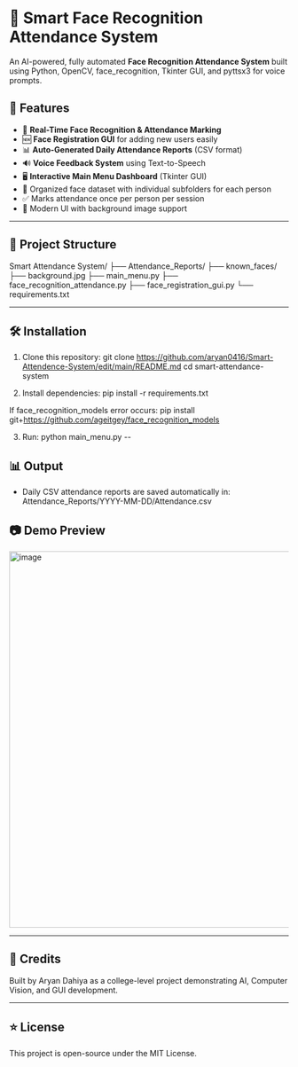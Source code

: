 # 🎥 Smart Face Recognition Attendance System

An AI-powered, fully automated **Face Recognition Attendance System** built using Python, OpenCV, face_recognition, Tkinter GUI, and pyttsx3 for voice prompts.

## 🚀 Features

- 📸 **Real-Time Face Recognition & Attendance Marking**
- 🆕 **Face Registration GUI** for adding new users easily
- 📊 **Auto-Generated Daily Attendance Reports** (CSV format)
- 🔊 **Voice Feedback System** using Text-to-Speech
- 🖥️ **Interactive Main Menu Dashboard** (Tkinter GUI)
- 📁 Organized face dataset with individual subfolders for each person
- ✅ Marks attendance once per person per session
- 🎨 Modern UI with background image support

---

## 📂 Project Structure

Smart Attendance System/
├── Attendance_Reports/
├── known_faces/
├── background.jpg
├── main_menu.py
├── face_recognition_attendance.py
├── face_registration_gui.py
└── requirements.txt

---

## 🛠️ Installation

1. Clone this repository:
git clone https://github.com/aryan0416/Smart-Attendence-System/edit/main/README.md
cd smart-attendance-system


2. Install dependencies:
pip install -r requirements.txt


If face_recognition_models error occurs:
pip install git+https://github.com/ageitgey/face_recognition_models


3. Run:
python main_menu.py
--

## 📊 Output

- Daily CSV attendance reports are saved automatically in:
Attendance_Reports/YYYY-MM-DD/Attendance.csv



## 📷 Demo Preview

<img width="762" height="679" alt="image" src="https://github.com/user-attachments/assets/dff1a7dd-3ff0-42e0-94ff-7e4cd84e4159" />


---

## 📢 Credits

Built by Aryan Dahiya as a college-level project demonstrating AI, Computer Vision, and GUI development.

---

## ⭐ License

This project is open-source under the MIT License.
